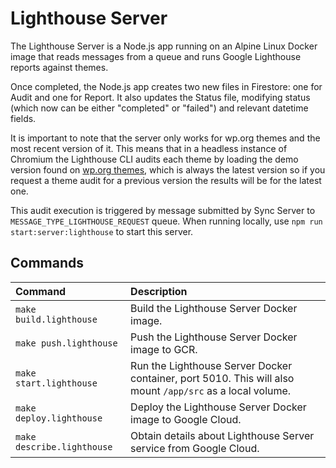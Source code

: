 # Lighthouse Server

The Lighthouse Server is a Node.js app running on an Alpine Linux Docker image that reads messages from a queue and runs Google Lighthouse reports against themes.

Once completed, the Node.js app creates two new files in Firestore: one for Audit and one for Report. It also updates the Status file, modifying status (which now can be either "completed" or "failed") and relevant datetime fields.

It is important to note that the server only works for wp.org themes and the most recent version of it. This means that in a headless instance of Chromium the Lighthouse CLI audits each theme by loading the demo version found on [wp.org themes](https://wordpress.org/themes), which is always the latest version so if you request a theme audit for a previous version the results will be for the latest one.

This audit execution is triggered by message submitted by Sync Server to `MESSAGE_TYPE_LIGHTHOUSE_REQUEST` queue. When running locally, use `npm run start:server:lighthouse` to start this server.

## Commands

| Command | Description |
| :--- | :--- |
| `make build.lighthouse` | Build the Lighthouse Server Docker image. |
| `make push.lighthouse` | Push the Lighthouse Server Docker image to GCR. |
| `make start.lighthouse` | Run the Lighthouse Server Docker container, port 5010. This will also mount `/app/src` as a local volume. |
| `make deploy.lighthouse` | Deploy the Lighthouse Server Docker image to Google Cloud. |
| `make describe.lighthouse` | Obtain details about Lighthouse Server service from Google Cloud. |
